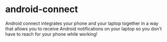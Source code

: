 # android-connect

Android connect integrates your phone and your laptop together in a way that allows you to receive Android notifications on your laptop so you don't have to reach for your phone while working!
